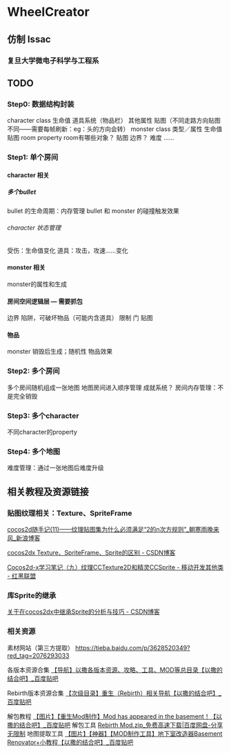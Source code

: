 # WheelCreator
## 仿制 Issac
### 复旦大学微电子科学与工程系

## TODO

### Step0: 数据结构封装
character class
    生命值
    道具系统（物品栏）
    其他属性
    贴图（不同走路方向贴图不同——需要每帧刷新：eg：头的方向会转）
monster class
    类型／属性
    生命值
    贴图
room property
    room有哪些对象？
    贴图
    边界？
    难度
    ……

### Step1: 单个房间
#### character 相关
##### 多个bullet
bullet 的生命周期：内存管理
bullet 和 monster 的碰撞触发效果

###### character 状态管理
受伤：生命值变化
道具：攻击，攻速……变化

#### monster 相关
monster的属性和生成

#### 房间空间逻辑层 — 需要抓包
边界
陷阱，可破坏物品（可能内含道具）
限制
门
贴图

#### 物品
monster 销毁后生成；随机性
物品效果

### Step2: 多个房间
多个房间随机组成一张地图
地图房间进入顺序管理
成就系统？
房间内存管理：不是完全销毁

### Step3: 多个character
不同character的property

### Step4: 多个地图
难度管理：通过一张地图后难度升级

## 相关教程及资源链接
### 贴图纹理相关：Texture、SpriteFrame
[cocos2d随手记(11)——纹理贴图集为什么必须满足“2的n次方规则”_朝寒雨晚来风_新浪博客](http://blog.sina.com.cn/s/blog_623ed7840100yz1d.html)

[cocos2dx Texture、SpriteFrame、Sprite的区别 - CSDN博客](http://blog.csdn.net/hanbingfengying/article/details/37653675)

[Cocos2d-x学习笔记（九）纹理CCTexture2D和精灵CCSprite - 移动开发其他类 - 红黑联盟](https://www.2cto.com/kf/201408/328980.html)

### 库Sprite的继承
[关于在cocos2dx中继承Sprite的分析与技巧 - CSDN博客](http://blog.csdn.net/while0/article/details/25615685)

### 相关资源
素材网站（第三方提取）
https://tieba.baidu.com/p/3628520349?red_tag=2076293033

各版本资源合集
[【导航】以撒各版本资源、攻略、工具、MOD等总目录【以撒的结合吧】_百度贴吧](https://tieba.baidu.com/p/5049486526)

Rebirth版本资源合集
[【次级目录】重生（Rebirth）相关导航【以撒的结合吧】_百度贴吧](https://tieba.baidu.com/p/4974178821?red_tag=2114258115)

解包教程
[【图片】【重生Mod制作】Mod has appeared in the basement！【以撒的结合吧】_百度贴吧](https://tieba.baidu.com/p/3535767744?red_tag=2122773341)
解包工具
[Rebirth Mod.zip_免费高速下载|百度网盘-分享无限制](https://pan.baidu.com/s/1pJ6xlXp)
地图提取工具
[【图片】【神器】【MOD制作工具】地下室改造器Basement Renovator+小教程【以撒的结合吧】_百度贴吧](https://tieba.baidu.com/p/3561739396?red_tag=2936181129)
